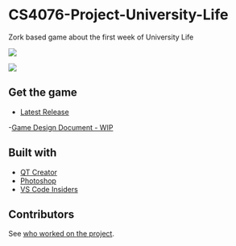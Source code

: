 # CS4076-Project-University-Life
Zork based game about the first week of University Life


![](https://github.com/TomC17/CS4076-Project-University-Life/blob/main/resources/images/Misbits%20Games%20logo%201.png)


![](https://github.com/TomC17/CS4076-Project-University-Life/blob/main/resources/images/University%20Life%20logo%201.png)

## Get the game
- [Latest Release](https://github.com/TomC17/CS4076-Project-University-Life/releases/latest)

-[Game Design Document - WIP](https://docs.google.com/document/d/1k5iGqbBDBJeoLZsss46p7gMZREndBEyazYB0fdtogC8)


## Built with
- [QT Creator](https://www.qt.io/offline-installers)
- [Photoshop](https://www.adobe.com/ie/products/photoshop.html)
- [VS Code Insiders](https://code.visualstudio.com/insiders)

## Contributors

See [who worked on the project](https://github.com/TomC17/CS4076-Project-University-Life/graphs/contributors).
